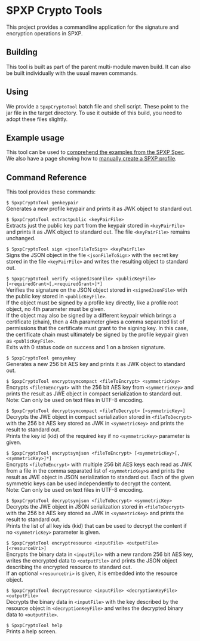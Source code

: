 # SPXP Crypto Tools
This project provides a commandline application for the signature and encryption
operations in SPXP.  

## Building
This tool is built as part of the parent multi-module maven build. It can also
be built individually with the usual maven commands.

## Using
We provide a `SpxpCryptoTool` batch file and shell script. These point to the
jar file in the target directory. To use it outside of this build, you need to
adopt these files slightly.

## Example usage
This tool can be used to [comprehend the examples from the SPXP Spec](./ComprehendSpecExamples.md).  
We also have a page showing how to [manually create a SPXP profile](./ManualProfileCreation.md).

## Command Reference
This tool provides these commands:

`$ SpxpCryptoTool genkeypair`  
Generates a new profile keypair and prints it as JWK object to standard out.

`$ SpxpCryptoTool extractpublic <keyPairFile>`  
Extracts just the public key part from the keypair stored in `<keyPairFile>`
and prints it as JWK object to standard out. The file `<keyPairFile>` remains
unchanged.

`$ SpxpCryptoTool sign <jsonFileToSign> <keyPairFile>`  
Signs the JSON object in the file `<jsonFileToSign>` with the secret key stored
in the file `<keyPairFile>` and writes the resulting object to standard out.

`$ SpxpCryptoTool verify <signedJsonFile> <publicKeyFile> [<requiredGrant>[,<requiredGrant>]*]`  
Verifies the signature on the JSON object stored in `<signedJsonFile>` with the
public key stored in `<publicKeyFile>`.  
If the object must be signed by a profile key directly, like a profile root
object, no 4th parameter must be given.  
If the object may also be signed by a different keypair which brings a
certificate (chain), then a 4th parameter gives a comma separated list of
permissions that the certificate must grant to the signing key. In this case,
the certificate chain must ultimately be signed by the profile keypair given
as `<publicKeyFile>`.  
Exits with 0 status code on success and 1 on a broken signature.

`$ SpxpCryptoTool gensymkey`  
Generates a new 256 bit AES key and prints it as JWK object to standard out.

`$ SpxpCryptoTool encryptsymcompact <fileToEncrypt> <symmetricKey>`  
Encrypts `<fileToEncrypt>` with the 256 bit AES key from `<symmetricKey>` and
prints the result as JWE object in compact serialization to standard out.  
Note: Can only be used on text files in UTF-8 encoding.

`$ SpxpCryptoTool decryptsymcompact <fileToDecrypt> [<symmetricKey>]`  
Decrypts the JWE object in compact serialization stored in `<fileToDecrypt>`
with the 256 bit AES key stored as JWK in `<symmetricKey>` and prints the
result to standard out.  
Prints the key id (kid) of the required key if no `<symmetricKey>` parameter is
given.

`$ SpxpCryptoTool encryptsymjson <fileToEncrypt> [<symmetricKey>[,<symmetricKey>]*]`  
Encrypts `<fileToEncrypt>` with multiple 256 bit AES keys each read as JWK from
a file in the comma separated list of `<symmetricKey>`s and prints the result
as JWE object in JSON serialization to standard out. Each of the given
symmetric keys can be used independently to decrypt the content.  
Note: Can only be used on text files in UTF-8 encoding.

`$ SpxpCryptoTool decryptsymjson <fileToDecrypt> <symmetricKey>`  
Decrypts the JWE object in JSON serialization stored in `<fileToDecrypt>` with
the 256 bit AES key stored as JWK in `<symmetricKey>` and prints the result to
standard out.  
Prints the list of all key ids (kid) that can be used to decrypt the content if
no `<symmetricKey>` parameter is given.

`$ SpxpCryptoTool encryptresource <inputFile> <outputFile> [<resourceUri>]`  
Encrypts the binary data in `<inputFile>` with a new random 256 bit AES key,
writes the encrypted data to `<outputFile>` and prints the JSON object
describing the encrypted resource to standard out.  
If an optional `<resourceUri>` is given, it is embedded into the resource
object.

`$ SpxpCryptoTool decryptresource <inputFile> <decryptionKeyFile> <outputFile>`  
Decrypts the binary data in `<inputFile>` with the key described by the
resource object in `<decryptionKeyFile>` and writes the decrypted binary data
to `<outputFile>`.

`$ SpxpCryptoTool help`  
Prints a help screen.
